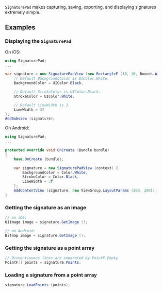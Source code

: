 `SignaturePad` makes capturing, saving, exporting, and displaying
signatures extremely simple.

## Examples

### Displaying the `SignaturePad`

On iOS:

```csharp
using SignaturePad;
...

var signature = new SignaturePadView (new RectangleF (10, 10, Bounds.Width - 20, Bounds.Height - 60)) {
	// Default BackgroundColor is UIColor.White.
	BackgroundColor = UIColor.Black,

	// Default StrokeColor is UIColor.Black.
	StrokeColor = UIColor.White,

	// Default LineWidth is 2.
	LineWidth = 3f
};
AddSubview (signature);
```

On Android:

```csharp
using SignaturePad;
...

protected override void OnCreate (Bundle bundle)
{
	base.OnCreate (bundle);

	var signature = new SignaturePadView (context) {
		BackgroundColor = Color.White,
		StrokeColor = Color.Black,
		LineWidth = 3f
	};
	AddContentView (signature, new ViewGroup.LayoutParams (200, 200));
}
```

### Getting the signature as an image

```csharp
// on iOS:
UIImage image = signature.GetImage ();

// on Android:
Bitmap image = signature.GetImage ();
```

### Getting the signature as a point array

```csharp
// Discontinuous lines are separated by PointF.Empty
PointF[] points = signature.Points;
```

### Loading a signature from a point array

```csharp
signature.LoadPoints (points);
```

